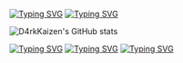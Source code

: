 <a href="https://git.io/typing-svg"><img src="https://readme-typing-svg.herokuapp.com?font=Fira+Code&weight=500&pause=1000&color=F60000&repeat=false&random=false&width=150&lines=D4rkKaizen+%7C+" alt="Typing SVG" /></a> <a href="https://git.io/typing-svg"><img src="https://readme-typing-svg.herokuapp.com?font=Fira+Code&weight=500&pause=1000&color=00F6F3&random=true&lines=Change+to+better!" alt="Typing SVG" /></a>

![D4rkKaizen's GitHub stats](https://github-readme-stats.vercel.app/api?username=D4rkKaizen&theme=dark&show_icons=true)

<a href="https://git.io/typing-svg"><img src="https://readme-typing-svg.demolab.com?font=Fira+Code&weight=200&size=15&pause=1000&repeat=false&random=false&width=750&lines=%22Everyday+is+an+opportunity+to+improve%2C+even+it+is+only+by+1%25.+" alt="Typing SVG" /></a>
<a href="https://git.io/typing-svg"><img src="https://readme-typing-svg.demolab.com?font=Fira+Code&weight=200&size=15&pause=1000&repeat=false&random=false&width=750&lines=It's+not+about+being+invincible%2C+It's+about+being+unstoppable%22+" alt="Typing SVG" /></a>
<a href="https://git.io/typing-svg"><img src="https://readme-typing-svg.demolab.com?font=Fira+Code&weight=200&size=15&pause=1000&repeat=false&random=false&width=750&lines=%C2%A9+Kaizen+-+Japanese+wisdom" alt="Typing SVG" /></a>
